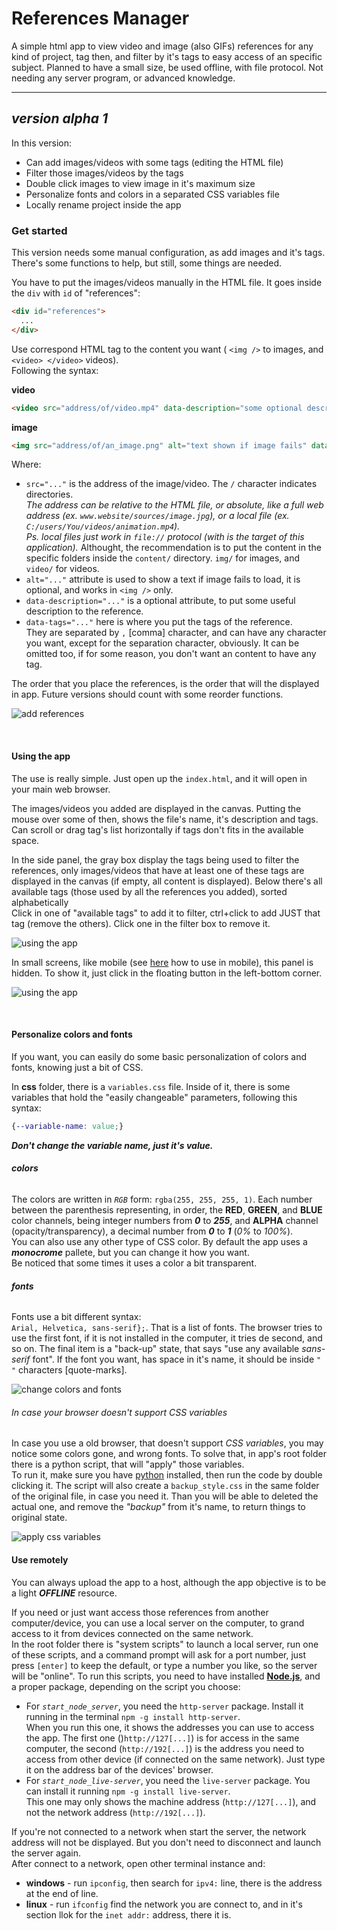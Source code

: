 **References Manager**
========
A simple html app to view video and image (also GIFs) references for any kind of project, tag then, and filter by it's tags to easy access of an specific subject.
Planned to have a small size, be used offline, with file protocol. Not needing any server program, or advanced knowledge.

--------------------

_version **alpha 1**_
----------
In this version:
* Can add images/videos with some tags (editing the HTML file)
* Filter those images/videos by the tags
* Double click images to view image in it's maximum size
* Personalize fonts and colors in a separated CSS variables file
* Locally rename project inside the app


### Get started
This version needs some manual configuration, as add images and it's tags. There's some functions to help, but still, some things are needed.

You have to put the images/videos manually in the HTML file. It goes inside the `div` with `id` of "references":
```HTML
<div id="references">
  ...
</div>
```
Use correspond HTML tag to the content you want ( `<img />` to images, and `<video> </video>` videos).  
Following the syntax:

**video**
```HTML
<video src="address/of/video.mp4" data-description="some optional description in here" data-tags="tags, here, comma separated" /></video>
```

**image**
```HTML
<img src="address/of/an_image.png" alt="text shown if image fails" data-description="some description in here" data-tags="any ch@ract3r you_want 2 use (except [comma]), CAPS matters" />
```

Where:
* `src="..."` is the address of the image/video. The `/` character indicates directories.  
_The address can be relative to the HTML file, or absolute, like a full web address (ex. `www.website/sources/image.jpg`), or a local file (ex. `C:/users/You/videos/animation.mp4`).  
Ps. local files just work in `file://` protocol (with is the target of this application)._
Althought, the recommendation is to put the content in the specific folders inside the `content/` directory. `img/` for images, and `video/` for videos.
* `alt="..."` attribute is used to show a text if image fails to load, it is optional, and works in `<img />` only.
* `data-description="..."` is a optional attribute, to put some useful description to the reference.
* `data-tags="..."` here is where you put the tags of the reference.  
They are separated by ``,`` [comma] character, and can have any character you want, except for the separation character, obviously. It can be omitted too, if for some reason, you don't want an content to have any tag.

The order that you place the references, is the order that will the displayed in app. Future versions should count with some reorder functions.

![add references](README/addReferences.gif)

<br />

#### Using the app
The use is really simple. Just open up the `index.html`, and it will open in your main web browser.  

The images/videos you added are displayed in the canvas. Putting the mouse over some of then, shows the file's name, it's description and tags. Can scroll or drag tag's list horizontally if tags don't fits in the available space.  

In the side panel, the gray box display the tags being used to filter the references, only images/videos that have at least one of these tags are displayed in the canvas (if empty, all content is displayed). Below there's all available tags (those used by all the references you added), sorted alphabetically  
Click in one of "available tags" to add it to filter, ctrl+click to add JUST that tag (remove the others). Click one in the filter box to remove it.  

![using the app](README/useApp.gif)

In small screens, like mobile (see [here](/#use-remotely) how to use in mobile), this panel is hidden. To show it, just click in the floating button in the left-bottom corner.

![using the app](README/smallScreen.gif)

<br />

#### Personalize colors and fonts
If you want, you can easily do some basic personalization of colors and fonts, knowing just a bit of CSS.

In **css** folder, there is a `variables.css` file. Inside of it, there is some variables that hold the "easily changeable" parameters, following this syntax:
```css
{--variable-name: value;}
```
_**Don't change the variable name, just it's value.**_

###### **colors**  
The colors are written in _`RGB`_ form: `rgba(255, 255, 255, 1)`. Each number between the parenthesis representing, in order, the **RED**, **GREEN**, and **BLUE** color channels, being integer numbers from **_0_** to **_255_**, and **ALPHA** channel (opacity/transparency), a decimal number from **_0_** to **_1_** (_0%_ to _100%_).  
You can also use any other type of CSS color. By default the app uses a _**monocrome**_ pallete, but you can change it how you want.  
Be noticed that some times it uses a color a bit transparent.

###### **fonts**
Fonts use a bit different syntax:  
`Arial, Helvetica, sans-serif};`. That is a list of fonts. The browser tries to use the first font, if it is not installed in the computer, it tries de second, and so on. The final item is a "back-up" state, that says "use any available _sans-serif_ font".
If the font you want, has space in it's name, it should be inside `" "` characters [quote-marks].

![change colors and fonts](README/changeColors.gif)

###### In case your browser doesn't support CSS variables
In case you use a old browser, that doesn't support _CSS variables_, you may notice some colors gone, and wrong fonts. To solve that, in app's root folder there is a python script, that will "apply" those variables.  
To run it, make sure you have [python]("www.python.org") installed, then run the code by double clicking it. The script will also create a `backup_style.css` in the same folder of the original file, in case you need it. Than you will be able to deleted the actual one, and remove the _"backup"_ from it's name, to return things to original state.

![apply css variables](README/applyCssVariables.gif)

#### Use remotely
You can always upload the app to a host, although the app objective is to be a light **_OFFLINE_** resource.

If you need or just want access those references from another computer/device, you can use a local server on the computer, to grand access to it from devices connected on the same network.  
In the root folder there is "system scripts" to launch a local server, run one of these scripts, and a command prompt will ask for a port number, just press ``[enter]`` to keep the default, or type a number you like, so the server will be "online". To run this scripts, you need to have installed **[Node.js]("www.nodejs.org")**, and a proper package, depending on the script you choose:
* For *`start_node_server`*, you need the `http-server` package. Install it running in the terminal `npm -g install http-server`.  
When you run this one, it shows the addresses you can use to access the app. The first one ()`http://127[...]`) is for access in the same computer, the second (`http://192[...]`) is the address you need to access from other device (if connected on the same network). Just type it on the address bar of the devices' browser.
* For *`start_node_live-server`*, you need the `live-server` package. You can install it running `npm -g install live-server`.  
This one may only shows the machine address (`http://127[...]`), and not the network address (`http://192[...]`).

If you're not connected to a network when start the server, the network address will not be displayed. But you don't need to disconnect and launch the server again.  
After connect to a network, open other terminal instance and:
* **windows** - run `ipconfig`, then search for `ipv4:` line, there is the address at the end of line.
* **linux** - run `ifconfig` find the network you are connect to, and in it's section llok for the `inet addr:` address, there it is.
